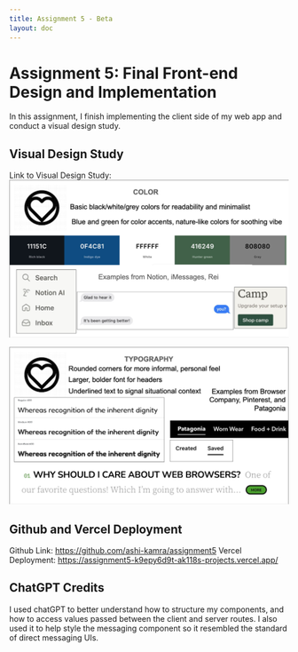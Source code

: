 ```yaml
---
title: Assignment 5 - Beta
layout: doc
---
```

# Assignment 5: Final Front-end Design and Implementation #
In this assignment, I finish implementing the client side of my web app and conduct a visual design study.

## Visual Design Study ##
Link to Visual Design Study:
![Visual Design Slide 1](./vds1.png)
<br>

![Visual Design Slide 2](./vds2.png)

## Github and Vercel Deployment ##
Github Link: https://github.com/ashi-kamra/assignment5
Vercel Deployment: https://assignment5-k9epy6d9t-ak118s-projects.vercel.app/

## ChatGPT Credits ##
I used chatGPT to better understand how to structure my components, and how to access values passed between the client and server routes. I also used it to help style the messaging component so it resembled the standard of direct messaging UIs.

